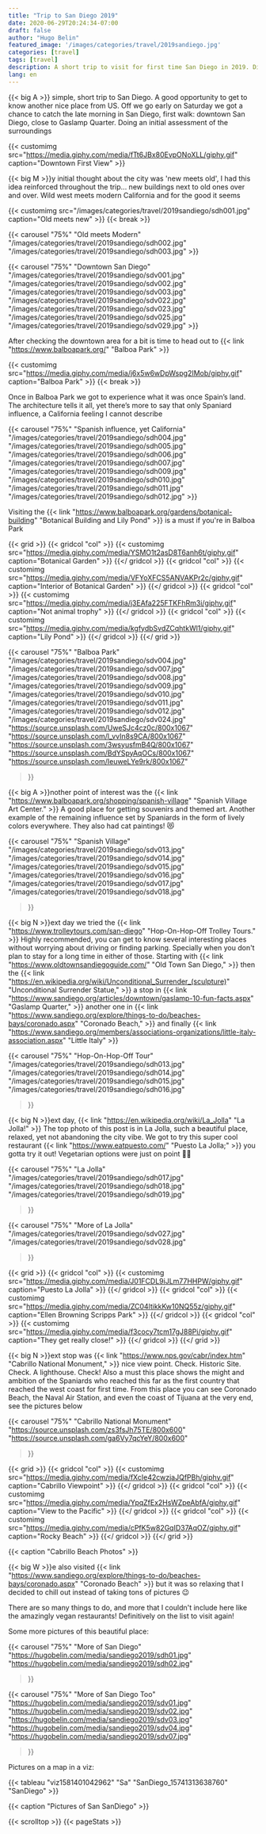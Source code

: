 ```yaml
---
title: "Trip to San Diego 2019"
date: 2020-06-29T20:24:34-07:00
draft: false
author: "Hugo Belin"
featured_image: '/images/categories/travel/2019sandiego.jpg'
categories: [travel]
tags: [travel]
description: A short trip to visit for first time San Diego in 2019. Discovered some interesting places that I documented here
lang: en
---
```


{{< big A >}} simple, short trip to San Diego. A good opportunity to get to know another nice place from US. Off we go early on Saturday we got a chance to catch 
the late morning in San Diego, first walk: downtown San Diego, close to Gaslamp Quarter. Doing an initial assessment of the surroundings

{{< customimg src="https://media.giphy.com/media/fTt6JBx80EvpONoXLL/giphy.gif" caption="Downtown First View" >}}

{{< big M >}}y initial thought about the city was 'new meets old', I had this idea reinforced throughout the trip... new buildings next to old ones over and over. 
Wild west meets modern California and for the good it seems

{{< customimg src="/images/categories/travel/2019sandiego/sdh001.jpg" caption="Old meets new" >}}
{{< break >}}

{{< carousel "75%"
"Old meets Modern"
"/images/categories/travel/2019sandiego/sdh002.jpg"
"/images/categories/travel/2019sandiego/sdh003.jpg" >}}

{{< carousel "75%"
"Downtown San Diego"
"/images/categories/travel/2019sandiego/sdv001.jpg"
"/images/categories/travel/2019sandiego/sdv002.jpg"
"/images/categories/travel/2019sandiego/sdv003.jpg"
"/images/categories/travel/2019sandiego/sdv022.jpg"
"/images/categories/travel/2019sandiego/sdv023.jpg"
"/images/categories/travel/2019sandiego/sdv025.jpg"
"/images/categories/travel/2019sandiego/sdv029.jpg" >}}

After checking the downtown area for a bit is time to head out to {{< link "https://www.balboapark.org/" "Balboa Park" >}}

{{< customimg src="https://media.giphy.com/media/j6x5w6wDpWspg2IMob/giphy.gif" caption="Balboa Park" >}}
{{< break >}}

Once in Balboa Park we got to experience what it was once Spain’s land. The architecture tells it all, yet there’s more to say that only Spaniard influence, a 
California feeling I cannot describe

{{< carousel "75%"
"Spanish influence, yet California"
"/images/categories/travel/2019sandiego/sdh004.jpg"
"/images/categories/travel/2019sandiego/sdh005.jpg"
"/images/categories/travel/2019sandiego/sdh006.jpg"
"/images/categories/travel/2019sandiego/sdh007.jpg"
"/images/categories/travel/2019sandiego/sdh009.jpg"
"/images/categories/travel/2019sandiego/sdh010.jpg"
"/images/categories/travel/2019sandiego/sdh011.jpg"
"/images/categories/travel/2019sandiego/sdh012.jpg" >}}

Visiting the {{< link "https://www.balboapark.org/gardens/botanical-building" "Botanical Building and Lily Pond" >}} is a must if you're in Balboa Park

{{< grid >}}
  {{< gridcol "col" >}}
    {{< customimg src="https://media.giphy.com/media/YSMO1t2asD8T6anh6t/giphy.gif" caption="Botanical Garden" >}}
  {{</ gridcol >}}
  {{< gridcol "col" >}}
    {{< customimg src="https://media.giphy.com/media/VFYoXFCS5ANVAKPr2c/giphy.gif" caption="Interior of Botanical Garden" >}}
  {{</ gridcol >}}
  {{< gridcol "col" >}}
    {{< customimg src="https://media.giphy.com/media/j3EAfa225FTKFhRm3i/giphy.gif" caption="Not animal trophy" >}}
  {{</ gridcol >}}
  {{< gridcol "col" >}}
    {{< customimg src="https://media.giphy.com/media/kgfydbSvdZCqhtkWl1/giphy.gif" caption="Lily Pond" >}}
  {{</ gridcol >}}
{{</ grid >}}

{{< carousel "75%"
"Balboa Park"
"/images/categories/travel/2019sandiego/sdv004.jpg"
"/images/categories/travel/2019sandiego/sdv007.jpg"
"/images/categories/travel/2019sandiego/sdv008.jpg"
"/images/categories/travel/2019sandiego/sdv009.jpg"
"/images/categories/travel/2019sandiego/sdv010.jpg"
"/images/categories/travel/2019sandiego/sdv011.jpg"
"/images/categories/travel/2019sandiego/sdv012.jpg"
"/images/categories/travel/2019sandiego/sdv024.jpg"
"https://source.unsplash.com/UweSJc4cz0c/800x1067"
"https://source.unsplash.com/l_vvIn8s9CA/800x1067"
"https://source.unsplash.com/3wsyusfmB4Q/800x1067"
"https://source.unsplash.com/BdYSpyAqOCs/800x1067"
"https://source.unsplash.com/IeuweLYe9rk/800x1067"
>}}

{{< big A >}}nother point of interest was the {{< link "https://www.balboapark.org/shopping/spanish-village" "Spanish Village Art Center." >}} 
A good place for getting souvenirs and themed art. Another example of the remaining 
influence set by Spaniards in the form of lively colors everywhere. They also had cat paintings! 😻

{{< carousel "75%"
"Spanish Village"
"/images/categories/travel/2019sandiego/sdv013.jpg"
"/images/categories/travel/2019sandiego/sdv014.jpg"
"/images/categories/travel/2019sandiego/sdv015.jpg"
"/images/categories/travel/2019sandiego/sdv016.jpg"
"/images/categories/travel/2019sandiego/sdv017.jpg"
"/images/categories/travel/2019sandiego/sdv018.jpg"
>}}

{{< big N >}}ext day we tried the {{< link "https://www.trolleytours.com/san-diego" "Hop-On-Hop-Off Trolley Tours." >}} Highly recommended, you can get to know several 
interesting places without worrying about driving or finding parking. Specially when you don't plan to stay for a long time in either of those. Starting with 
{{< link "https://www.oldtownsandiegoguide.com/" "Old Town San Diego," >}} then the 
{{< link "https://en.wikipedia.org/wiki/Unconditional_Surrender_(sculpture)" "Unconditional Surrender Statue," >}} a stop in 
{{< link "https://www.sandiego.org/articles/downtown/gaslamp-10-fun-facts.aspx" "Gaslamp Quarter," >}} another one in 
{{< link "https://www.sandiego.org/explore/things-to-do/beaches-bays/coronado.aspx" "Coronado Beach," >}} and finally 
{{< link "https://www.sandiego.org/members/associations-organizations/little-italy-association.aspx" "Little Italy" >}}

{{< carousel "75%"
"Hop-On-Hop-Off Tour"
"/images/categories/travel/2019sandiego/sdh013.jpg"
"/images/categories/travel/2019sandiego/sdh014.jpg"
"/images/categories/travel/2019sandiego/sdh015.jpg"
"/images/categories/travel/2019sandiego/sdh016.jpg"
>}}

{{< big N >}}ext day, {{< link "https://en.wikipedia.org/wiki/La_Jolla" "La Jolla!" >}} The top photo of this post is in La Jolla, such a beautiful place, relaxed, yet not 
abandoning the city vibe. We got to try this super cool restaurant {{< link "https://www.eatpuesto.com/" "Puesto La Jolla;" >}} you gotta try it out! Vegetarian 
options were just on point 👌🏻

{{< carousel "75%"
"La Jolla"
"/images/categories/travel/2019sandiego/sdh017.jpg"
"/images/categories/travel/2019sandiego/sdh018.jpg"
"/images/categories/travel/2019sandiego/sdh019.jpg"
>}}

{{< carousel "75%"
"More of La Jolla"
"/images/categories/travel/2019sandiego/sdv027.jpg"
"/images/categories/travel/2019sandiego/sdv028.jpg"
>}}

{{< grid >}}
  {{< gridcol "col" >}}
    {{< customimg src="https://media.giphy.com/media/J01FCDL9iJLm77HHPW/giphy.gif" caption="Puesto La Jolla" >}}
  {{</ gridcol >}}
  {{< gridcol "col" >}}
    {{< customimg src="https://media.giphy.com/media/ZC04ltikkKw10NQ55z/giphy.gif" caption="Ellen Browning Scripps Park" >}}
  {{</ gridcol >}}
  {{< gridcol "col" >}}
    {{< customimg src="https://media.giphy.com/media/f3cocy7tcm17gJ88Pi/giphy.gif" caption="They get really close!" >}}
  {{</ gridcol >}}
{{</ grid >}}

{{< big N >}}ext stop was {{< link "https://www.nps.gov/cabr/index.htm" "Cabrillo National Monument," >}} nice view point. Check. Historic Site. Check. A lighthouse. 
Check! Also a must this place shows the might and ambition of the Spaniards who reached this far as the first country that reached the west coast for first 
time. From this place you can see Coronado Beach, the Naval Air Station, and even the coast of Tijuana at the very end, see the pictures below

{{< carousel "75%"
"Cabrillo National Monument"
"https://source.unsplash.com/zs3fsJh75TE/800x600"
"https://source.unsplash.com/ga6Vy7qcYeY/800x600"
>}}

{{< grid >}}
  {{< gridcol "col" >}}
    {{< customimg src="https://media.giphy.com/media/fXcIe42cwzjaJQfPBh/giphy.gif" caption="Cabrillo Viewpoint" >}}
  {{</ gridcol >}}
  {{< gridcol "col" >}}
    {{< customimg src="https://media.giphy.com/media/YpqZfEx2HsWZpeAbfA/giphy.gif" caption="View to the Pacific" >}}
  {{</ gridcol >}}
  {{< gridcol "col" >}}
    {{< customimg src="https://media.giphy.com/media/cPfK5w82GqID37AqOZ/giphy.gif" caption="Rocky Beach" >}}
  {{</ gridcol >}}
{{</ grid >}}

{{< caption "Cabrillo Beach Photos" >}}

{{< big W >}}e also visited {{< link "https://www.sandiego.org/explore/things-to-do/beaches-bays/coronado.aspx" "Coronado Beach" >}} but it was so relaxing that I 
decided to chill out instead of taking tons of pictures 😉

There are so many things to do, and more that I couldn't include here like the amazingly vegan restaurants! Definitively on the list to visit again!

Some more pictures of this beautiful place:

{{< carousel "75%"
"More of San Diego"
"https://hugobelin.com/media/sandiego2019/sdh01.jpg"
"https://hugobelin.com/media/sandiego2019/sdh02.jpg"
>}}


{{< carousel "75%"
"More of San Diego Too"
"https://hugobelin.com/media/sandiego2019/sdv01.jpg"
"https://hugobelin.com/media/sandiego2019/sdv02.jpg"
"https://hugobelin.com/media/sandiego2019/sdv03.jpg"
"https://hugobelin.com/media/sandiego2019/sdv04.jpg"
"https://hugobelin.com/media/sandiego2019/sdv07.jpg"
>}}

Pictures on a map in a viz:

{{< tableau "viz1581401042962" "Sa" "SanDiego_15741313638760" "SanDiego" >}}

{{< caption "Pictures of San SanDiego" >}}

{{< scrolltop >}}
{{< pageStats >}}
